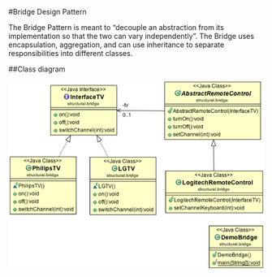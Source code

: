 #Bridge Design Pattern

The Bridge Pattern is meant to “decouple an abstraction from its implementation so that the two can vary independently”. The Bridge uses encapsulation, aggregation, and can use inheritance to separate responsibilities into different classes.


##Class diagram

![ScreenShot](classdiagram.png)
